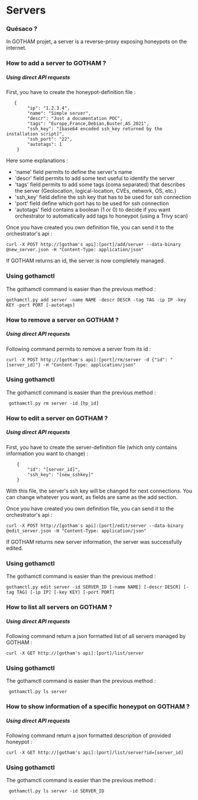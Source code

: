 # Servers

### Quésaco ?

In GOTHAM projet, a server is a reverse-proxy exposing honeypots on the internet.

### How to add a server to GOTHAM ?

##### Using direct API requests

First, you have to create the honeypot-definition file :

```
   {
        "ip": "1.2.3.4",
        "name": "Simple server",
        "descr": "Just a documentation POC",
        "tags": "Europe,France,Debian,Buster,AS_2021",
        "ssh_key": "[base64 encoded ssh_key returned by the installation script]",
        "ssh_port": "22",
        "autotags": 1
    }

```

Here some explanations :
* 'name' field permits to define the server's name
* 'descr' field permits to add some text useful to identify the server
* 'tags' field permits to add some tags (coma separated) that describes the server (Geolocation, logical-location, CVEs, network, OS, etc.)
* 'ssh_key' field define the ssh key that has to be used for ssh connection
* 'port' field define which port has to be used for ssh connection
* 'autotags' field contains a boolean (1 or 0) to decide if you want orchestrator to automatically add tags to honeypot (using a Trivy scan)

Once you have created you own definition file, you can send it to the orchestrator's api :

```
curl -X POST http://[gotham's api]:[port]/add/server --data-binary @new_server.json -H "Content-Type: application/json"
```

If GOTHAM returns an id, the server is now completely managed.

### Using gothamctl

The gothamctl command is easier than the previous method :
```
gothamctl.py add server -name NAME -descr DESCR -tag TAG -ip IP -key KEY -port PORT [-autotags]
```

### How to remove a server on GOTHAM ?
##### Using direct API requests
Following command permits to remove a server from its id :
```
curl -X POST http://[gotham's api]:[port]/rm/server -d {"id": "[server_id]"} -H "Content-Type: application/json"
```

### Using gothamctl

The gothamctl command is easier than the previous method :
```
 gothamctl.py rm server -id [hp_id]
```

### How to edit a server on GOTHAM ?

##### Using direct API requests

First, you have to create the server-definition file (which only contains information you want to change) :

```
    {
        "id": "[server_id]",
        "ssh_key": "[new_sshkey]"
    }

```
With this file, the server's ssh key will be changed for next connections. You can change whatever you want, as fields are same as the add section.

Once you have created you own definition file, you can send it to the orchestrator's api :

```
curl -X POST http://[gotham's api]:[port]/edit/server --data-binary @edit_server.json -H "Content-Type: application/json"
```

If GOTHAM returns new server information, the server was successfully edited.

### Using gothamctl

The gothamctl command is easier than the previous method :
```
gothamctl.py edit server -id SERVER_ID [-name NAME] [-descr DESCR] [-tag TAG] [-ip IP] [-key KEY] [-port PORT]
```

### How to list all servers on GOTHAM ?

##### Using direct API requests

Following command return a json formatted list of all servers managed by GOTHAM :
```
curl -X GET http://[gotham's api]:[port]/list/server
```

### Using gothamctl

The gothamctl command is easier than the previous method :
```
 gothamctl.py ls server
```

### How to show information of a specific honeypot on GOTHAM ?

##### Using direct API requests

Following command return a json formatted description of provided honeypot :
```
curl -X GET http://[gotham's api]:[port]/list/server?id=[server_id]
```

### Using gothamctl

The gothamctl command is easier than the previous method :
```
 gothamctl.py ls server -id SERVER_ID
```
